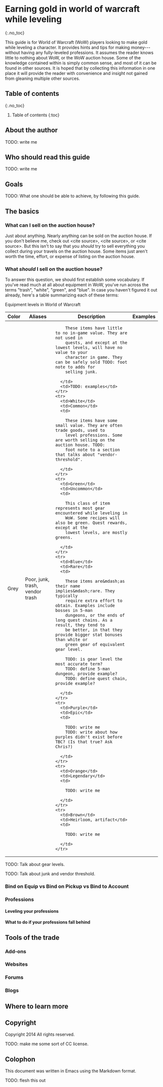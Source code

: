 # Earning gold in world of warcraft while leveling
{:.no_toc}

This guide is for World of Warcraft (WoW) players looking to make gold while
leveling a character. It provides hints and tips for making money---without
having any fully-leveled professions. It assumes the reader knows little to
nothing about WoW, or the WoW auction house. Some of the knowledge contained
within is simply common sense, and most of it can be found in other
sources. It is hoped that by collecting this information in one place it will
provide the reader with convenience and insight not gained from gleaning
multiple other sources.

## Table of contents
{:.no_toc}

1. Table of contents
{:toc}

## About the author

TODO: write me

## Who should read this guide

TODO: write me

## Goals

TODO: What one should be able to achieve, by following this guide.

## The basics

### What can I sell on the auction house?

Just about anything. Nearly anything can be sold on the auction house. If you
don't believe me, check out &lt;cite source&gt;, &lt;cite source&gt;, or &lt;cite
source&gt;. But this isn't to say that you _should_ try to sell everything you
collect during your travels on the auction house. Some items just aren't worth
the time, effort, or expense of listing on the auction house.


### What _should_ I sell on the auction house?

To answer this question, we should first establish some vocabulary. If you've
read much at all about equipment in WoW, you've run across the terms "trash",
"white", "green", and "blue". In case you haven't figured it out already,
here's a table summarizing each of these terms:

<table>
  <summary>Equipment levels in World of Warcraft</summary>
  <thead>
    <tr>
      <th>Color</th>
      <th>Aliases</th>
      <th>Description</th>
      <th>Examples</th>
    </tr>
  </thead>
  <tbody>
    <tr>
      <td>Grey</td>
      <td>Poor, junk, trash, vendor trash</td>
      <td>

        These items have little to no in-game value. They are not used in
        quests, and except at the lowest levels, will have no value to your
        character in game. They can be safely sold TODO: foot note to adds for
        selling junk.

      </td>
      <td>TODO: examples</td>
    </tr>
    <tr>
      <td>White</td>
      <td>Common</td>
      <td>

        These items have some small value. They are often trade goods, used to
        level professions. Some are worth selling on the auction house. TODO:
        foot note to a section that talks about "vendor-threshold".

      </td>
    </tr>
    <tr>
      <td>Green</td>
      <td>Uncommon</td>
      <td>

        This class of item represents most gear encountered while leveling in
        WoW. Some recipes will also be green. Quest rewards, except at the
        lowest levels, are mostly greens.

      </td>
    </tr>
    <tr>
      <td>Blue</td>
      <td>Rare</td>
      <td>

        These items are&mdash;as their name implies&mdash;rare. They typically
        require extra effort to obtain. Examples include bosses in 5-man
        dungeons, or the ends of long quest chains. As a result, they tend to
        be better, in that they provide bigger stat bonuses than white or
        green gear of equivalent gear level.

        TODO: is gear level the most accurate term?
        TODO: define 5-man dungeon, provide example?
        TODO: define quest chain, provide example?

      </td>
    </tr>
    <tr>
      <td>Purple</td>
      <td>Epic</td>
      <td>

        TODO: write me
        TODO: write about how purples didn't exist before TBC? (Is that true? Ask Chris?)

      </td>
    </tr>
    <tr>
      <td>Orange</td>
      <td>Legendary</td>
      <td>

        TODO: write me

      </td>
    </tr>
    <tr>
      <td>Brown</td>
      <td>Heirloom, artifact</td>
      <td>

        TODO: write me

      </td>
    </tr>
  </tbody>
</table>

TODO: Talk about gear levels.

TODO: Talk about junk and vendor threshold.

### Bind on Equip vs Bind on Pickup vs Bind to Account

### Professions

#### Leveling your professions

#### What to do if your professions fall behind

## Tools of the trade

### Add-ons

### Websites

### Forums

### Blogs

## Where to learn more

## Copyright

Copyright 2014 All rights reserved.

TODO: make me some sort of CC license.

## Colophon

This document was written in Emacs using the Markdown format.

TODO: flesh this out
